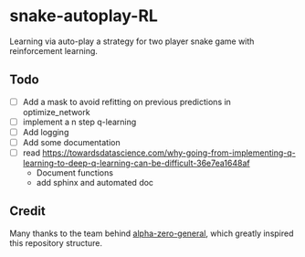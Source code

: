# snake-autoplay-RL
Learning via auto-play a strategy for two player snake game with reinforcement learning.

## Todo

- [ ] Add a mask to avoid refitting on previous predictions in optimize_network
- [ ] implement a n step q-learning
- [ ] Add logging
- [ ] Add some documentation
- [ ] read https://towardsdatascience.com/why-going-from-implementing-q-learning-to-deep-q-learning-can-be-difficult-36e7ea1648af
  - Document functions
  - add sphinx and automated doc

## Credit

Many thanks to the team behind [alpha-zero-general](https://github.com/suragnair/alpha-zero-general/), which greatly inspired this repository structure.
